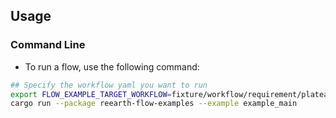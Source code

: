 ## Usage
### Command Line
* To run a flow, use the following command:
``` sh
## Specify the workflow yaml you want to run
export FLOW_EXAMPLE_TARGET_WORKFLOW=fixture/workflow/requirement/plateau4/a009-5/workflow.yml
cargo run --package reearth-flow-examples --example example_main
```
